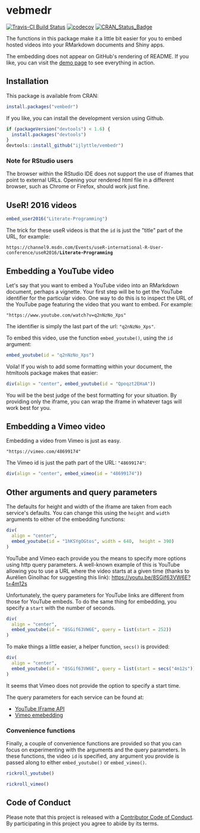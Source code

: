 
vebmedr
=======

[![Travis-CI Build Status](https://travis-ci.org/ijlyttle/vembedr.svg?branch=master)](https://travis-ci.org/ijlyttle/vembedr) [![codecov](https://codecov.io/gh/ijlyttle/vembedr/branch/master/graph/badge.svg)](https://codecov.io/gh/ijlyttle/vembedr) [![CRAN\_Status\_Badge](http://www.r-pkg.org/badges/version/vembedr)](http://cran.r-project.org/package=vembedr)

The functions in this package make it a little bit easier for you to embed hosted videos into your RMarkdown documents and Shiny apps.

The embedding does not appear on GitHub's rendering of README. If you like, you can visit the [demo page](http://ijlyttle.github.io/vembedr/) to see everything in action.

Installation
------------

This package is available from CRAN:

``` r
install.packages("vembedr")
```

If you like, you can install the development version using Github.

``` r
if (packageVersion("devtools") < 1.6) {
  install.packages("devtools")
}
devtools::install_github("ijlyttle/vembedr")
```

### Note for RStudio users

The browser within the RStudio IDE does not support the use of iframes that point to external URLs. Opening your rendered html file in a different browser, such as Chrome or Firefox, should work just fine.

UseR! 2016 videos
-----------------

``` r
embed_user2016("Literate-Programming")
```

The trick for these useR videos is that the `id` is just the "title" part of the URL, for example:

`https://channel9.msdn.com/Events/useR-international-R-User-conference/useR2016/`**`Literate-Programming`**

Embedding a YouTube video
-------------------------

Let's say that you want to embed a YouTube video into an RMarkdown document, perhaps a vignette. Your first step will be to get the YouTube identifier for the particular video. One way to do this is to inspect the URL of the YouTube page featuring the video that you want to embed. For example:

    "https://www.youtube.com/watch?v=q2nNzNo_Xps"

The identifier is simply the last part of the url: `"q2nNzNo_Xps"`.

To embed this video, use the function `embed_youtube()`, using the `id` argument:

``` r
embed_youtube(id = "q2nNzNo_Xps")
```

Voila! If you wish to add some formatting within your document, the htmltools package makes that easier:

``` r
div(align = "center", embed_youtube(id = "Qpoqzt2EHaA"))
```

You will be the best judge of the best formatting for your situation. By providing only the iframe, you can wrap the iframe in whatever tags will work best for you.

Embedding a Vimeo video
-----------------------

Embedding a video from Vimeo is just as easy.

    "https://vimeo.com/48699174"

The Vimeo id is just the path part of the URL: `"48699174"`:

``` r
div(align = "center", embed_vimeo(id = "48699174"))
```

Other arguments and query parameters
------------------------------------

The defaults for height and width of the iframe are taken from each service's defaults. You can change this using the `height` and `width` arguments to either of the embedding functions:

``` r
div(
  align = "center", 
  embed_youtube(id = "1hKSYgOGtos", width = 640,  height = 390)
)
```

YouTube and Vimeo each provide you the means to specify more options using http query parameters. A well-known example of this is YouTube allowing you to use a URL where the video starts at a given time (thanks to Aurélien Ginolhac for suggesting this link): <https://youtu.be/8SGif63VW6E?t=4m12s>

Unfortunately, the query parameters for YouTube links are different from those for YouTube embeds. To do the same thing for embedding, you specify a `start` with the number of seconds.

``` r
div(
  align = "center", 
  embed_youtube(id = "8SGif63VW6E", query = list(start = 252))
)
```

To make things a little easier, a helper function, `secs()` is provided:

``` r
div(
  align = "center", 
  embed_youtube(id = "8SGif63VW6E", query = list(start = secs("4m12s")))
)
```

It seems that Vimeo does not provide the option to specify a start time.

The query parameters for each service can be found at:

-   [YouTube IFrame API](https://developers.google.com/youtube/player_parameters)
-   [Vimeo emebedding](https://developer.vimeo.com/player/embedding)

### Convenience functions

Finally, a couple of convenience functions are provided so that you can focus on experimenting with the arguments and the query parameters. In these functions, the video `id` is specified, any argument you provide is passed along to either `embed_youtube()` or `embed_vimeo()`.

``` r
rickroll_youtube()
```

``` r
rickroll_vimeo()
```

Code of Conduct
---------------

Please note that this project is released with a [Contributor Code of Conduct](CONDUCT.md). By participating in this project you agree to abide by its terms.

